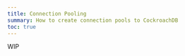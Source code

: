 ```yaml
---
title: Connection Pooling
summary: How to create connection pools to CockroachDB
toc: true
---
```


WIP


